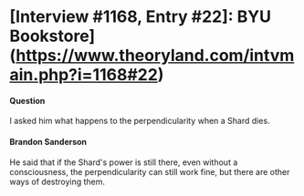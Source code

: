 # [Interview #1168, Entry #22]: BYU Bookstore](https://www.theoryland.com/intvmain.php?i=1168#22)

#### Question

I asked him what happens to the perpendicularity when a Shard dies.

#### Brandon Sanderson

He said that if the Shard's power is still there, even without a consciousness, the perpendicularity can still work fine, but there are other ways of destroying them.

